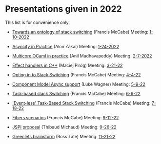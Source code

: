 # Presentations given in 2022

This list is for convenience only. 

* [Towards an ontology of stack switching]() (Francis McCabe)
  Meeting: [1-10-2022](https://github.com/WebAssembly/meetings/blob/e4c422b75348fb553580a9efb3fe1cd0dd30e8b7/stack/2022/sg-1-10.md)

* [Asyncify in Practice](https://kripken.github.io/talks/2022/asyncify.html#/) (Alon Zakai)
  Meeting: [1-24-2022](https://github.com/WebAssembly/meetings/blob/main/stack/2022/sg-1-24.md)

*  [Multicore OCaml in practice](https://github.com/ocaml-multicore/multicore-talks/blob/master/wasm-wg2022-stack-switching/slides.pdf) (Anil Madhavapeddy)
  Meeting: [2-7-2022](https://github.com/WebAssembly/meetings/blob/ff088ff603fd9322b8e987ad051a5c7844a07e56/stack/2022/sg-2-7.md)
  
* [Effect handlers in C++](https://github.com/WebAssembly/meetings/blob/1e594b8db8238b851c6afb3e057aeb6d99224323/stack/2022/presentations/wasm-eff-slides.pdf) (Maciej Piróg)
  Meeting: [3-21-22](https://github.com/WebAssembly/meetings/blob/d11333215704144f5c2b4a09e05ce69934ac9732/stack/2022/3-21-2022.md)

* [Opting in to Stack Switching](https://docs.google.com/presentation/d/1fjnB5zOSCAURZI-mQ44Wpbbsr3yToVICL94oIg4zmSU) (Francis McCabe)
  Meeting: [4-4-22](https://github.com/WebAssembly/meetings/blob/d2d342d2ed369705a4f56fbd7a89ce924c17ea95/stack/2022/4-4-2022.md)
  
* [Component Model Async support](https://docs.google.com/presentation/d/1MNVOZ8hdofO3tI0szg_i-Yoy0N2QPU2C--LzVuoGSlE) (Luke Wagner)
 Meeting: [5-9-22](https://github.com/WebAssembly/meetings/blob/ab2bfaead83e0597a4ab0c669e842ca5874299b8/stack/2022/5-9-22.md)

* [Task-based stack Switching](https://docs.google.com/presentation/d/1veLRa4d4B0dM3BU_8A39A1uu1bBFH_05GaWphF_4otQ) (Francis McCabe)
 Meeting: [6-6-22](https://github.com/WebAssembly/meetings/blob/103f3c1fe70aaf248b357c662ccb257c89d212dd/stack/2022/6-6-22.md)

* ['Event-less' Task-Based Stack Switching](https://docs.google.com/presentation/d/1fGOCWa-OCi9duGq7EqVPHLLZbRpxh35PiWTrN74_UWM) (Francis McCabe)
 Meeting: [7-18-22](https://github.com/WebAssembly/meetings/blob/6aa9b5e2ec3f9177e940c0519b5e992ed788c163/stack/2022/7-18-22.md)
 
* [Fibers scenarios](https://docs.google.com/presentation/d/1EPAj8IXWokPFSqCwOvEhdtF6pUhzXOaBiWoriSrT01A) (Francis McCabe)
 Meeting: [9-12-22](https://github.com/WebAssembly/meetings/blob/6aa9b5e2ec3f9177e940c0519b5e992ed788c163/stack/2022/9-12-22.md)
 
* [JSPI proposal](https://docs.google.com/presentation/d/1jpjX-Yw1GsCcdf2I1LSTtPGPY27Qaj2RWiL557M7BMY) (Thibaud Michaud)
 Meeting: [9-26-22](https://github.com/WebAssembly/meetings/blob/6aa9b5e2ec3f9177e940c0519b5e992ed788c163/stack/2022/9-26-22.md)
 
* [Greenlets brainstorm](https://github.com/WebAssembly/meetings/blob/main/stack/2022/presentations/2022-11-21-tate-python-greenlets.pdf) (Ross Tate)
 Meeting: [11-21-22](https://github.com/WebAssembly/meetings/blob/6aa9b5e2ec3f9177e940c0519b5e992ed788c163/stack/2022/11-21-22.md)
 

